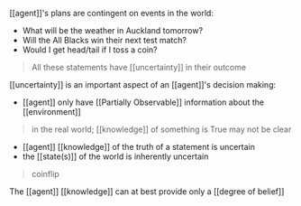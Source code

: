 [[agent]]'s plans are contingent on events in the world:
- What will be the weather in Auckland tomorrow?
- Will the All Blacks win their next test match?
- Would I get head/tail if I toss a coin?
> All these statements have [[uncertainty]] in their outcome

[[uncertainty]] is an important aspect of an [[agent]]'s decision making:
- [[agent]] only have [[Partially Observable]] information about the [[environment]]
>	in the real world; [[knowledge]] of something is True may not be clear
- [[agent]] [[knowledge]] of the truth of a statement is uncertain
- the [[state(s)]] of the world is inherently uncertain
>	coinflip

The [[agent]] [[knowledge]] can at best provide only a [[degree of belief]]
